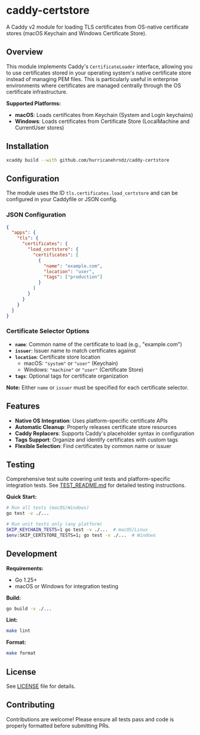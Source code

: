 # caddy-certstore

A Caddy v2 module for loading TLS certificates from OS-native certificate stores (macOS Keychain and Windows Certificate Store).

## Overview

This module implements Caddy's `CertificateLoader` interface, allowing you to use certificates stored in your operating system's native certificate store instead of managing PEM files. This is particularly useful in enterprise environments where certificates are managed centrally through the OS certificate infrastructure.

**Supported Platforms:**
- **macOS**: Loads certificates from Keychain (System and Login keychains)
- **Windows**: Loads certificates from Certificate Store (LocalMachine and CurrentUser stores)

## Installation

```bash
xcaddy build --with github.com/hurricanehrndz/caddy-certstore
```

## Configuration

The module uses the ID `tls.certificates.load_certstore` and can be configured in your Caddyfile or JSON config.

### JSON Configuration

```json
{
  "apps": {
    "tls": {
      "certificates": {
        "load_certstore": {
          "certificates": [
            {
              "name": "example.com",
              "location": "user",
              "tags": ["production"]
            }
          ]
        }
      }
    }
  }
}
```

### Certificate Selector Options

- **`name`**: Common name of the certificate to load (e.g., "example.com")
- **`issuer`**: Issuer name to match certificates against
- **`location`**: Certificate store location
  - macOS: `"system"` or `"user"` (Keychain)
  - Windows: `"machine"` or `"user"` (Certificate Store)
- **`tags`**: Optional tags for certificate organization

**Note:** Either `name` or `issuer` must be specified for each certificate selector.

## Features

- **Native OS Integration**: Uses platform-specific certificate APIs
- **Automatic Cleanup**: Properly releases certificate store resources
- **Caddy Replacers**: Supports Caddy's placeholder syntax in configuration
- **Tags Support**: Organize and identify certificates with custom tags
- **Flexible Selection**: Find certificates by common name or issuer

## Testing

Comprehensive test suite covering unit tests and platform-specific integration tests. See [TEST_README.md](TEST_README.md) for detailed testing instructions.

**Quick Start:**
```bash
# Run all tests (macOS/Windows)
go test -v ./...

# Run unit tests only (any platform)
SKIP_KEYCHAIN_TESTS=1 go test -v ./...  # macOS/Linux
$env:SKIP_CERTSTORE_TESTS=1; go test -v ./...  # Windows
```

## Development

**Requirements:**
- Go 1.25+
- macOS or Windows for integration testing

**Build:**
```bash
go build -v ./...
```

**Lint:**
```bash
make lint
```

**Format:**
```bash
make format
```

## License

See [LICENSE](LICENSE) file for details.

## Contributing

Contributions are welcome! Please ensure all tests pass and code is properly formatted before submitting PRs.
